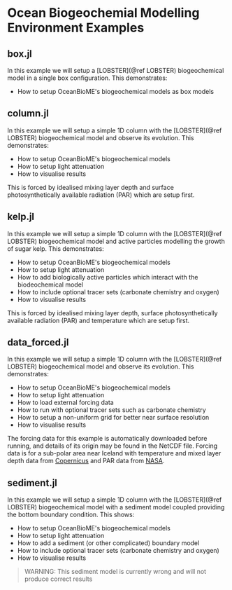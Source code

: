 # Ocean Biogeochemial Modelling Environment Examples

## box.jl
In this example we will setup a [LOBSTER](@ref LOBSTER) biogeochemical model in a single box configuration. This demonstrates:
- How to setup OceanBioME's biogeochemical models as box models

## column.jl
In this example we will setup a simple 1D column with the [LOBSTER](@ref LOBSTER) biogeochemical model and observe its evolution. This demonstrates:
- How to setup OceanBioME's biogeochemical models
- How to setup light attenuation
- How to visualise results

This is forced by idealised mixing layer depth and surface photosynthetically available radiation (PAR) which are setup first.

## kelp.jl
In this example we will setup a simple 1D column with the [LOBSTER](@ref LOBSTER) biogeochemical model and active particles modelling the growth of sugar kelp. This demonstrates:
- How to setup OceanBioME's biogeochemical models
- How to setup light attenuation
- How to add biologically active particles which interact with the biodeochemical model
- How to include optional tracer sets (carbonate chemistry and oxygen)
- How to visualise results

This is forced by idealised mixing layer depth, surface photosynthetically available radiation (PAR) and temperature which are setup first.

## data_forced.jl
In this example we will setup a simple 1D column with the [LOBSTER](@ref LOBSTER) biogeochemical model and observe its evolution. This demonstrates:
- How to setup OceanBioME's biogeochemical models
- How to setup light attenuation
- How to load external forcing data
- How to run with optional tracer sets such as carbonate chemistry
- How to setup a non-uniform grid for better near surface resolution
- How to visualise results

The forcing data for this example is automatically downloaded before running, and details of its origin may be found in the NetCDF file. Forcing data is for a sub-polar area near Iceland with temperature and mixed layer depth data from [Copernicus](https://data.marine.copernicus.eu/viewer) and PAR data from [NASA](https://oceancolor.gsfc.nasa.gov/l3/).


## sediment.jl
In this example we will setup a simple 1D column with the [LOBSTER](@ref LOBSTER) biogeochemical model with a sediment model coupled providing the bottom boundary condition. This shows:
- How to setup OceanBioME's biogeochemical models
- How to setup light attenuation
- How to add a sediment (or other complicated) boundary model
- How to include optional tracer sets (carbonate chemistry and oxygen)
- How to visualise results
> WARNING: This sediment model is currently wrong and will not produce correct results

